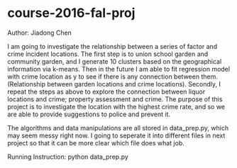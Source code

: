 # course-2016-fal-proj
Author: Jiadong Chen

I am going to investigate the relationship between a series of factor and crime incident locations. The first step is to union school garden and community garden, and I generate 10 clusters based on the geographical information via k-means. Then in the future I am able to fit regression model with crime location as y to see if there is any connection between them.(Relationship between garden locations and crime locations). Secondly, I repeat the steps as above to explore the connection between liquor locations and crime; property assessment and crime. The purpose of this project is to investigate the location with the highest crime rate, and so we are able to provide suggestions to police and prevent it. 

The algorithms and data manipulations are all stored in data_prep.py, which may seem messy right now. I going to seperate it into different files in next project so that it can be more clear which file does what job.

Running Instruction: python data_prep.py